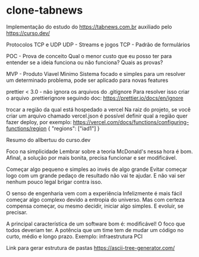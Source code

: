 # clone-tabnews

Implementação do estudo do https://tabnews.com.br auxiliado pelo https://curso.dev/

Protocolos TCP e UDP
UDP - Streams e jogos
TCP - Padrão de formulários

POC - Prova de conceito
Qual o menor custo que eu posso ter para entender se a ideia funciona ou não funciona? Quais as provas?

MVP - Produto Viavel Minimo
Sistema focado e simples para um resolver um determinado problema, pode ser aplicado para novas features

prettier < 3.0 - não ignora os arquivos do .gitignore
Para resolver isso criar o arquivo .prettierignore seguindo doc: https://prettier.io/docs/en/ignore

trocar a região da qual está hospedado a vercel
Na raiz do projeto, se você criar um arquivo chamado vercel.json é possível definir qual a região quer fazer deploy, por exemplo:
https://vercel.com/docs/functions/configuring-functions/region
{
"regions": ["iad1"]
}

Resumo do allbertuu do curso.dev

Foco na simplicidade
Lembrar sobre a teoria McDonald's nessa hora é bom. Afinal, a solução por mais bonita, precisa funcionar e ser modificável.

Começar algo pequeno e simples ao invés de algo grande
Evitar começar logo com um grande pedaço de resultado não vai te ajudar. E não vai ser nenhum pouco legal brigar contra isso.

O senso de engenharia vem com a experiência
Infelizmente é mais fácil começar algo complexo devido a entropia do universo. Mas com certeza compensa começar, ou mesmo decidir, iniciar algo simples. E evoluir, se precisar.

A principal característica de um software bom é: modificável!
O foco que todos deveriam ter. A potência que um time tem de mudar um código no curto, médio e longo prazo.
Exemplo: infraestrutura PCI

Link para gerar estrutura de pastas
https://ascii-tree-generator.com/
